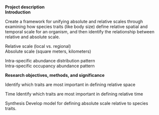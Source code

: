 **Project description**  
**Introduction**  
<!--Define question-->
Create a framework for unifying absolute and relative  scales through examining how species traits (like body size) define relative spatial and temporal scale for an organism, and then identify the relationship between relative and absolute scale.

Relative scale (local vs. regional)  
Absolute scale (square meters, kilometers)  


Intra-specific abundance distribution pattern  
Intra-specific occupancy abundance pattern 
  
**Research objectives, methods, and significance** 
<!-- Define objectives from question --> 
Identify which traits are most important in defining relative space

Time
Identify which traits are most important in defining relative time

Synthesis
Develop model for defining absolute scale relative to species traits.
